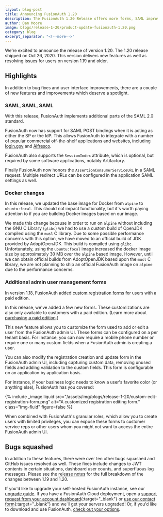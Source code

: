 ```yaml
---
layout: blog-post
title: Announcing FusionAuth 1.20
description: The FusionAuth 1.20 Release offers more forms, SAML improvements, docker changes and more.
author: Dan Moore
image: blogs/release-1-20/product-update-fusionauth-1.20.png
category: blog
excerpt_separator: "<!--more-->"
---
```


We're excited to announce the release of version 1.20. The 1.20 release shipped on Oct 26, 2020. This version delivers new features as well as resolving issues for users on version 1.19 and older.

<!--more-->

## Highlights

In addition to bug fixes and user interface improvements, there are a couple of new features and improvements which deserve a spotlight.

### SAML, SAML, SAML

With this release, FusionAuth implements additional parts of the SAML 2.0 standard.

FusionAuth now has support for SAML POST bindings when it is acting as either the SP or the IdP. This allows FusionAuth to integrate with a number of popular commercial off-the-shelf applications and websites, including [login.gov](https://developers.login.gov/saml/) and [Alfresco](https://docs.alfresco.com/saml/concepts/saml-overview.html).

FusionAuth also supports the `SessionIndex` attribute, which is optional, but required by some software applications, notably Artifactory.

Finally FusionAuth now honors the `AssertionConsumerServiceURL` in a SAML request. Multiple redirect URLs can be configured in the application SAML settings as well.

### Docker changes

In this release, we updated the base image for Docker from `alpine` to `ubuntu:focal`. This should not impact functionality, but it's worth paying attention to if you are building Docker images based on our image.

We made this change because in order to run on `alpine` without including the GNU C Library (`glibc`) we had to use a custom build of OpenJDK compiled using the `musl` C library. Due to some possible performance concerns with this option, we have moved to an official build of JDK provided by AdoptOpenJDK. This build is compiled using `glibc`. Unfortunately, using the `ubuntu:focal` image increased the docker image size by approximately 30 MB over the `alpine` based image. However, until we can obtain official builds from AdoptOpenJDK based upon the `musl` C library, we are not planning to ship an official FusionAuth image on `alpine` due to the performance concerns.

### Additional admin user management forms

In version 1.18, FusionAuth added [custom registration forms](/features/advanced-registration-forms/) for users with a paid edition.

In this release, we've added a few new forms. These customizations are also only available to customers with a paid edition. (Learn more about [purchasing a paid edition](/pricing/).) 

This new feature allows you to customize the form used to add or edit a user from the FusionAuth admin UI. These forms can be configured on a per tenant basis. For instance, you can now require a mobile phone number or require one or many custom fields when a FusionAuth admin is creating a user.

You can also modify the registration creation and update form in the FusionAuth admin UI, including capturing custom data, removing unused fields and adding validation to the custom fields. This form is configurable on an application by application basis. 

For instance, if your business logic needs to know a user's favorite color (or anything else), FusionAuth has you covered:

{% include _image.liquid src="/assets/img/blogs/release-1-20/custom-edit-registration-form.png" alt="A customized registration editing form." class="img-fluid" figure=false %}

When combined with FusionAuth's granular roles, which allow you to create users with limited privileges, you can expose these forms to customer service reps or other users whom you might not want to access the entire FusionAuth admin UI.

## Bugs squashed

In addition to these features, there were over ten other bugs squashed and GitHub issues resolved as well. These fixes include changes to JWT contents in certain situations, dashboard user counts, and superfluous log messages. Please see the [release notes](/docs/v1/tech/release-notes/) for the full breakdown of the changes between 1.19 and 1.20. 

If you'd like to upgrade your self-hosted FusionAuth instance, see our [upgrade guide](/docs/v1/tech/installation-guide/upgrade/). If you have a FusionAuth Cloud deployment, open a [support request from your account dashboard](https://account.fusionauth.io){:target="_blank"} or [use our contact form](/contact){:target="_blank"} and we'll get your servers upgraded! Or, if you'd like to download and use FusionAuth, [check out your options](/pricing/).
